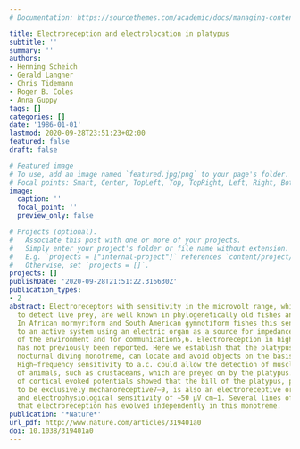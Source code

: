 ```yaml
---
# Documentation: https://sourcethemes.com/academic/docs/managing-content/

title: Electroreception and electrolocation in platypus
subtitle: ''
summary: ''
authors:
- Henning Scheich
- Gerald Langner
- Chris Tidemann
- Roger B. Coles
- Anna Guppy
tags: []
categories: []
date: '1986-01-01'
lastmod: 2020-09-28T23:51:23+02:00
featured: false
draft: false

# Featured image
# To use, add an image named `featured.jpg/png` to your page's folder.
# Focal points: Smart, Center, TopLeft, Top, TopRight, Left, Right, BottomLeft, Bottom, BottomRight.
image:
  caption: ''
  focal_point: ''
  preview_only: false

# Projects (optional).
#   Associate this post with one or more of your projects.
#   Simply enter your project's folder or file name without extension.
#   E.g. `projects = ["internal-project"]` references `content/project/deep-learning/index.md`.
#   Otherwise, set `projects = []`.
projects: []
publishDate: '2020-09-28T21:51:22.316630Z'
publication_types:
- 2
abstract: Electroreceptors with sensitivity in the microvolt range, which mainly function
  to detect live prey, are well known in phylogenetically old fishes and some amphibians1–4.
  In African mormyriform and South American gymnotiform fishes this sense has evolved
  to an active system using an electric organ as a source for impedance measurement
  of the environment and for communication5,6. Electroreception in higher vertebrates
  has not previously been reported. Here we establish that the platypus, the Australian
  nocturnal diving monotreme, can locate and avoid objects on the basis of d.c. fields.
  High–frequency sensitivity to a.c. could allow the detection of muscle activity
  of animals, such as crustaceans, which are preyed on by the platypus. Recordings
  of cortical evoked potentials showed that the bill of the platypus, previously considered
  to be exclusively mechanoreceptive7–9, is also an electroreceptive organ with behavioural
  and electrophysiological sensitivity of ∼50 µV cm−1. Several lines of evidence suggest
  that electroreception has evolved independently in this monotreme.
publication: '*Nature*'
url_pdf: http://www.nature.com/articles/319401a0
doi: 10.1038/319401a0
---
```

